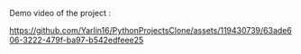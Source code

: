 Demo video of the project : 



https://github.com/Yarlin16/PythonProjectsClone/assets/119430739/63ade606-3222-479f-ba97-b542edfeee25

